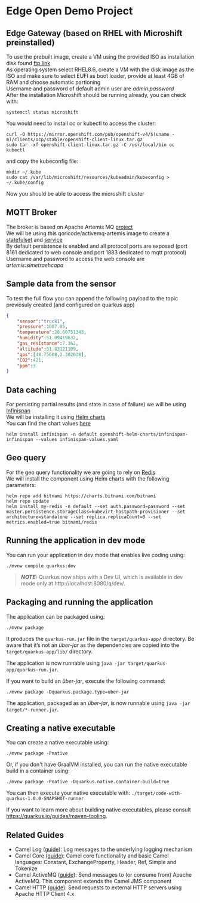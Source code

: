 # Edge Open Demo Project

## Edge Gateway (based on RHEL with Microshift preinstalled)
To use the prebuilt image, create a VM using the provided ISO as installation disk found [ftp link](https://bit.ly/3Bo6occ)  
As operating system select RHEL8.6, create a VM with the disk image as the ISO and make sure to select EUFI as boot loader, provide at least 4GB of RAM and choose automatic partioning  
Username and password of default admin user are *admin:password*  
After the installation Microshift should be running already, you can check with:
```
systemctl status microshift
```
You would need to install oc or kubectl to access the cluster:  
```
curl -O https://mirror.openshift.com/pub/openshift-v4/$(uname -m)/clients/ocp/stable/openshift-client-linux.tar.gz
sudo tar -xf openshift-client-linux.tar.gz -C /usr/local/bin oc kubectl
```
and copy the kubeconfig file:  
```
mkdir ~/.kube
sudo cat /var/lib/microshift/resources/kubeadmin/kubeconfig > ~/.kube/config
```
Now you should be able to access the microshift cluster

## MQTT Broker
The broker is based on Apache Artemis MQ [project](https://activemq.apache.org/components/artemis/)  
We will be using this qoricode/activemq-artemis image to create a [statefulset](ss-artemis.yaml) and [service](svc-artemis.yaml)  
By default persistence is enabled and all protocol ports are exposed (port 8161 dedicated to web console and port 1883 dedicated to mqtt protocol)  
Username and password to access the web console are _artemis:simetraehcapa_

## Sample data from the sensor
To test the full flow you can append the following payload to the topic previosuly created (and configured on quarkus app)  
```json
{
    "sensor":"truck1",
    "pressure":1007.05,
    "temperature":28.60751343,
    "humidity":51.09419632,
    "gas_resistance":7.362,
    "altitude":51.83121109,
    "gps":[48.75608,2.302038],
    "CO2":421,
    "ppm":3
}
```

## Data caching
For persisting partial results (and state in case of failure) we will be using [Infinispan](https://infinispan.org/get-started/)  
We will be installing it using [Helm charts](https://infinispan.org/docs/helm-chart/main/helm-chart.html#installing-chart-command-line_install)  
You can find the chart values [here](infinispan-values.yaml)  
```
helm install infinispan -n default openshift-helm-charts/infinispan-infinispan --values infinispan-values.yaml
```

## Geo query
For the geo query functionality we are going to rely on [Redis](https://redis.io/commands/geosearch/)  
We will install the component using Helm charts with the following parameters:  

```
helm repo add bitnami https://charts.bitnami.com/bitnami
helm repo update
helm install my-redis -n default --set auth.password=password --set master.persistence.storageClass=kubevirt-hostpath-provisioner --set architecture=standalone --set replica.replicaCount=0 --set metrics.enabled=true bitnami/redis
```

## Running the application in dev mode

You can run your application in dev mode that enables live coding using:
```shell script
./mvnw compile quarkus:dev
```

> **_NOTE:_**  Quarkus now ships with a Dev UI, which is available in dev mode only at http://localhost:8080/q/dev/.

## Packaging and running the application

The application can be packaged using:
```shell script
./mvnw package
```
It produces the `quarkus-run.jar` file in the `target/quarkus-app/` directory.
Be aware that it’s not an _über-jar_ as the dependencies are copied into the `target/quarkus-app/lib/` directory.

The application is now runnable using `java -jar target/quarkus-app/quarkus-run.jar`.

If you want to build an _über-jar_, execute the following command:
```shell script
./mvnw package -Dquarkus.package.type=uber-jar
```

The application, packaged as an _über-jar_, is now runnable using `java -jar target/*-runner.jar`.

## Creating a native executable

You can create a native executable using: 
```shell script
./mvnw package -Pnative
```

Or, if you don't have GraalVM installed, you can run the native executable build in a container using: 
```shell script
./mvnw package -Pnative -Dquarkus.native.container-build=true
```

You can then execute your native executable with: `./target/code-with-quarkus-1.0.0-SNAPSHOT-runner`

If you want to learn more about building native executables, please consult https://quarkus.io/guides/maven-tooling.

## Related Guides

- Camel Log ([guide](https://camel.apache.org/camel-quarkus/latest/reference/extensions/log.html)): Log messages to the underlying logging mechanism
- Camel Core ([guide](https://camel.apache.org/camel-quarkus/latest/reference/extensions/core.html)): Camel core functionality and basic Camel languages: Constant, ExchangeProperty, Header, Ref, Simple and Tokenize
- Camel ActiveMQ ([guide](https://camel.apache.org/camel-quarkus/latest/reference/extensions/activemq.html)): Send messages to (or consume from) Apache ActiveMQ. This component extends the Camel JMS component
- Camel HTTP ([guide](https://camel.apache.org/camel-quarkus/latest/reference/extensions/http.html)): Send requests to external HTTP servers using Apache HTTP Client 4.x

